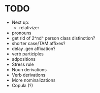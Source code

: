 # TODO

- Next up:
    - relativizer
- pronouns
- get rid of 2^nd^ person class distinction?
- shorter case/TAM affixes?
- delay .gen affixation?
- verb participles
- adpositions
- Stress rule
- Noun derivations
- Verb derivations
- More nominalizations
- Copula (?)


